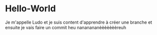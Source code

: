 # Hello-World
Je m'appelle Ludo et je suis content d'apprendre à créer une branche et ensuite je vais faire un commit heu nananananèèèèèèèreuh
